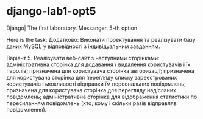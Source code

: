 # django-lab1-opt5
Django| The first laboratory. Messanger. 5-th option

Here is the task: Додатково: Виконати проектування та реалізувати базу даних MySQL у відповідності з індивідуальним завданням.

Варіант 5. Реалізувати веб-сайт з наступними сторінками: адміністративна сторінка для додавання / видалення користувачів і їх паролів; призначена для користувача сторінка авторизації; призначена для користувача сторінка для перегляду списку зареєстрованих користувачів і можливості відправки їм персональних повідомлень; призначена для користувача сторінка для перегляду надісланих повідомлень; адміністративна сторінка для відображення статистики по пересиланням повідомлень (хто, кому і скільки разів відправляв повідомлення).
